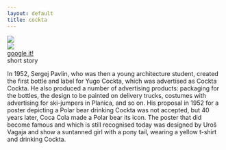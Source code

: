 ```yaml
---
layout: default
title: cockta
---
```


<section >
	<img class="kiosk" src="{{ site.baseurl }}/assets/images/backgrounds/ikone/cockta_blue_blur.jpg">
	<div class="icons-presentation">
		<div class="icons-about">	
			<img class="animated fadeInLeft" src="{{ site.baseurl }}/assets/images/svg-thin/cockta-w.svg">
				<a href="https://www.google.si/search?q=cockta+bottle+sergej+pavlin&es_sm=93&biw=1301&bih=579&source=lnms&tbm=isch&sa=X&ei=rGVGVIuyLua6ygPa84KwBQ&ved=0CAYQ_AUoAQ">
					<div class="btn animated fadeInUp">google it!</div>
				</a>
		</div>
		<div class="text animated slideInDown">
			<div class="btn">short story</div>
			<p>In 1952, Sergej Pavlin, who was then a young architecture student, created the first bottle and label for Yugo Cockta, which was advertised as Cockta Cockta. He also produced a number of advertising products: packaging for the bottles, the design to be painted on delivery trucks, costumes with advertising for ski-jumpers in Planica, and so on. His proposal in 1952 for a poster depicting a Polar bear drinking Cockta was not accepted, but 40 years later, Coca Cola made a Polar bear its icon. The poster that did become famous and which is still recognised today was designed by Uroš Vagaja and show a suntanned girl with a pony tail, wearing a yellow t-shirt and drinking Cockta.</p>
		</div>
	</div>
</section>